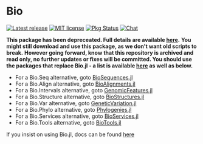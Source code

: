 # Bio

[![Latest release](https://img.shields.io/github/release/BioJulia/Bio.jl.svg)](https://github.com/BioJulia/Bio.jl/releases/latest)
[![MIT license](https://img.shields.io/badge/license-MIT-green.svg)](https://github.com/BioJulia/Bio.jl/blob/master/LICENSE)
[![Pkg Status](https://www.repostatus.org/badges/latest/inactive.svg)](https://www.repostatus.org/#inactive)
[![Chat](https://img.shields.io/gitter/room/BioJulia/Bio.jl.svg)](https://gitter.im/BioJulia/Bio.jl)

**This package has been depreceated. Full details are available [here](https://biojulia.net/post/biojl/).**
**You might still download and use this package, as we don't want old scripts to break.**
**However going forward, know that this repository is archived and read only, no further updates or fixes will be committed. You should use the packages that replace Bio.jl - a list is available [here](https://biojulia.net/post/biojl/) as well as below.**

- For a Bio.Seq alternative, goto [BioSequences.jl](https://biojulia.net/BioSequences.jl/stable)
- For a Bio.Align alternative, goto [BioAlignments.jl](https://biojulia.net/BioAlignments.jl/stable)
- For a Bio.Intervals alternative, goto [GenomicFeatures.jl](https://biojulia.net/GenomicFeatures.jl/stable)
- For a Bio.Structure alternative, goto [BioStructures.jl](https://biojulia.net/BioStructures.jl/stable)
- For a Bio.Var alternative, goto [GeneticVariation.jl](https://biojulia.net/GeneticVariation.jl/stable)
- For a Bio.Phylo alternative, goto [Phylogenies.jl](https://biojulia.net/Phylogenies.jl/stable)
- For a Bio.Services alternative, goto [BioServices.jl](https://biojulia.net/BioServices.jl/stable)
- For a Bio.Tools alternative, goto [BioTools.jl](https://biojulia.net/BioTools.jl/stable)

If you insist on using Bio.jl, docs can be found [here](https://biojulia.net/Bio.jl/v1.0.0)